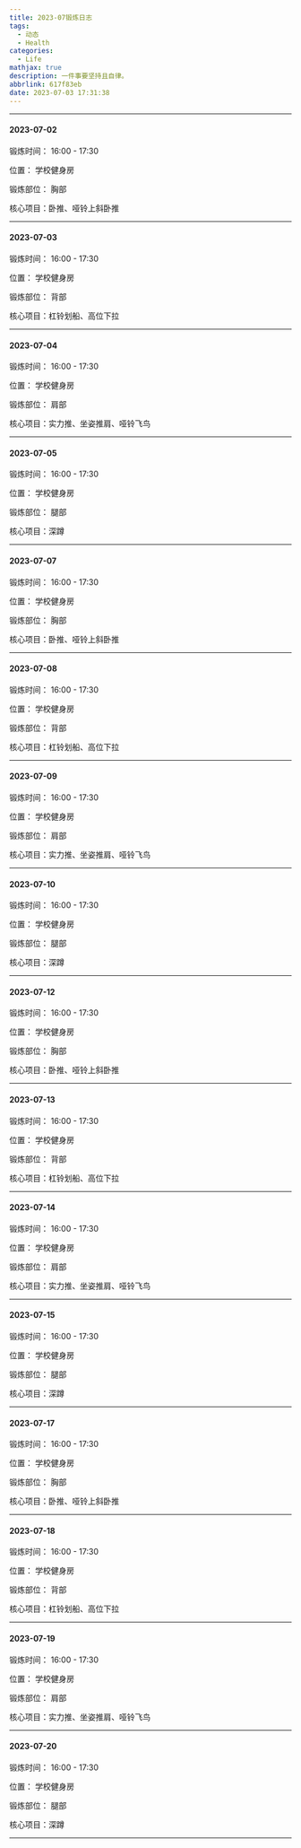 ```yaml
---
title: 2023-07锻炼日志
tags:
  - 动态
  - Health
categories:
  - Life
mathjax: true
description: 一件事要坚持且自律。
abbrlink: 617f83eb
date: 2023-07-03 17:31:38
---
```


---

#### 2023-07-02

锻炼时间： 16:00 - 17:30

位置： 学校健身房

锻炼部位： 胸部

核心项目：卧推、哑铃上斜卧推 

---

####  2023-07-03

锻炼时间： 16:00 - 17:30

位置： 学校健身房

锻炼部位： 背部

核心项目：杠铃划船、高位下拉

---

####  2023-07-04

锻炼时间： 16:00 - 17:30

位置： 学校健身房

锻炼部位： 肩部

核心项目：实力推、坐姿推肩、哑铃飞鸟

---

####  2023-07-05

锻炼时间： 16:00 - 17:30

位置： 学校健身房

锻炼部位： 腿部

核心项目：深蹲

---

#### 2023-07-07

锻炼时间： 16:00 - 17:30

位置： 学校健身房

锻炼部位： 胸部

核心项目：卧推、哑铃上斜卧推 

---

####  2023-07-08

锻炼时间： 16:00 - 17:30

位置： 学校健身房

锻炼部位： 背部

核心项目：杠铃划船、高位下拉

---

####  2023-07-09

锻炼时间： 16:00 - 17:30

位置： 学校健身房

锻炼部位： 肩部

核心项目：实力推、坐姿推肩、哑铃飞鸟

---

####  2023-07-10

锻炼时间： 16:00 - 17:30

位置： 学校健身房

锻炼部位： 腿部

核心项目：深蹲

---

#### 2023-07-12

锻炼时间： 16:00 - 17:30

位置： 学校健身房

锻炼部位： 胸部

核心项目：卧推、哑铃上斜卧推 

---

####  2023-07-13

锻炼时间： 16:00 - 17:30

位置： 学校健身房

锻炼部位： 背部

核心项目：杠铃划船、高位下拉

---

####  2023-07-14

锻炼时间： 16:00 - 17:30

位置： 学校健身房

锻炼部位： 肩部

核心项目：实力推、坐姿推肩、哑铃飞鸟

---

####  2023-07-15

锻炼时间： 16:00 - 17:30

位置： 学校健身房

锻炼部位： 腿部

核心项目：深蹲

---

#### 2023-07-17

锻炼时间： 16:00 - 17:30

位置： 学校健身房

锻炼部位： 胸部

核心项目：卧推、哑铃上斜卧推 

---

####  2023-07-18

锻炼时间： 16:00 - 17:30

位置： 学校健身房

锻炼部位： 背部

核心项目：杠铃划船、高位下拉

---

####  2023-07-19

锻炼时间： 16:00 - 17:30

位置： 学校健身房

锻炼部位： 肩部

核心项目：实力推、坐姿推肩、哑铃飞鸟

---

####  2023-07-20

锻炼时间： 16:00 - 17:30

位置： 学校健身房

锻炼部位： 腿部

核心项目：深蹲

---
